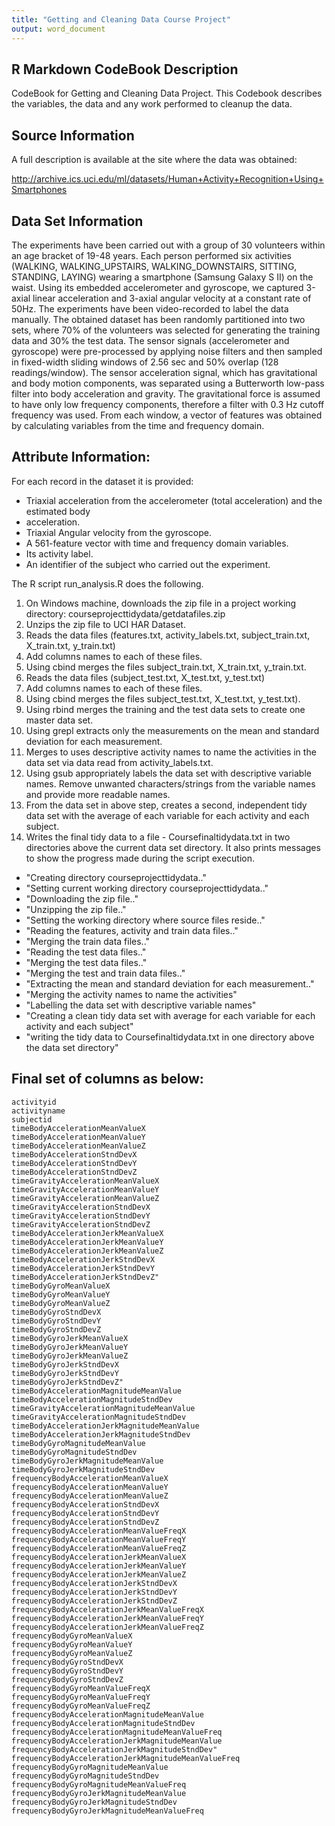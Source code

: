 ```yaml
---
title: "Getting and Cleaning Data Course Project"
output: word_document
---
```


## R Markdown CodeBook Description

CodeBook for Getting and Cleaning Data Project. This Codebook describes the variables, the data and any work performed to cleanup the data.

## Source Information
A full description is available at the site where the data was obtained:

http://archive.ics.uci.edu/ml/datasets/Human+Activity+Recognition+Using+Smartphones

## Data Set Information
The experiments have been carried out with a group of 30 volunteers within an age bracket of 19-48 years. Each person performed six activities (WALKING, WALKING_UPSTAIRS, WALKING_DOWNSTAIRS, SITTING, STANDING, LAYING) wearing a smartphone (Samsung Galaxy S II) on the waist. Using its embedded accelerometer and gyroscope, we captured 3-axial linear acceleration and 3-axial angular velocity at a constant rate of 50Hz. The experiments have been video-recorded to label the data manually. The obtained dataset has been randomly partitioned into two sets, where 70% of the volunteers was selected for generating the training data and 30% the test data.
The sensor signals (accelerometer and gyroscope) were pre-processed by applying noise filters and then sampled in fixed-width sliding windows of 2.56 sec and 50% overlap (128 readings/window). The sensor acceleration signal, which has gravitational and body motion components, was separated using a Butterworth low-pass filter into body acceleration and gravity. The gravitational force is assumed to have only low frequency components, therefore a filter with 0.3 Hz cutoff frequency was used. From each window, a vector of features was obtained by calculating variables from the time and frequency domain.

## Attribute Information:
For each record in the dataset it is provided:
* Triaxial acceleration from the accelerometer (total acceleration) and the estimated body
* acceleration.
* Triaxial Angular velocity from the gyroscope. 
* A 561-feature vector with time and frequency domain variables.
* Its activity label.
* An identifier of the subject who carried out the experiment. 

The R script run_analysis.R does the following. 
1.	On Windows machine, downloads the zip file in a project working directory:  courseprojecttidydata/getdatafiles.zip
2.	Unzips the zip file to UCI HAR Dataset. 
3.	Reads the data files (features.txt, activity_labels.txt, subject_train.txt, X_train.txt, y_train.txt) 
4.	Add columns names to each of these files.
5.	Using cbind merges the files subject_train.txt, X_train.txt, y_train.txt.
6.	Reads the data files (subject_test.txt, X_test.txt, y_test.txt) 
7.	Add columns names to each of these files.
8.	Using cbind merges the files subject_test.txt, X_test.txt, y_test.txt).
9.	Using rbind merges the training and the test data sets to create one master data set.
10.	Using grepl extracts only the measurements on the mean and standard deviation for each measurement.
11.	Merges to uses descriptive activity names to name the activities in the data set via data read from activity_labels.txt.
12.	Using gsub appropriately labels the data set with descriptive variable names. Remove unwanted characters/strings from the variable names and provide more readable names.
13.	From the data set in above step, creates a second, independent tidy data set with the average of each variable for each activity and each subject.
14.	Writes the final tidy data to a file - Coursefinaltidydata.txt in two directories above the current data set directory.
It also prints messages to show the progress made during the script execution.
* "Creating directory courseprojecttidydata.."
* "Setting current working directory courseprojecttidydata.."
* "Downloading the zip file.."
* "Unzipping the zip file.."
* "Setting the working directory where source files reside.."
* "Reading the features, activity and train data files.."
* "Merging the train data files.."
* "Reading the test data files.."
* "Merging the test data files.."
* "Merging the test and train data files.."
* "Extracting the mean and standard deviation for each measurement.."
* "Merging the activity names to name the activities"
* "Labelling the data set with descriptive variable names"
* "Creating a clean tidy data set with average for each variable for each activity and each subject"
* "writing the tidy data to Coursefinaltidydata.txt in one directory above the data set directory"

## Final set of columns as below:
	activityid  
	activityname 
	subjectid                                          
	timeBodyAccelerationMeanValueX
	timeBodyAccelerationMeanValueY                     
	timeBodyAccelerationMeanValueZ
	timeBodyAccelerationStndDevX 
	timeBodyAccelerationStndDevY
	timeBodyAccelerationStndDevZ                       
	timeGravityAccelerationMeanValueX
	timeGravityAccelerationMeanValueY 
	timeGravityAccelerationMeanValueZ	
	timeGravityAccelerationStndDevX
	timeGravityAccelerationStndDevY
	timeGravityAccelerationStndDevZ                  
	timeBodyAccelerationJerkMeanValueX
	timeBodyAccelerationJerkMeanValueY                 
	timeBodyAccelerationJerkMeanValueZ
	timeBodyAccelerationJerkStndDevX
	timeBodyAccelerationJerkStndDevY
	timeBodyAccelerationJerkStndDevZ"                   
	timeBodyGyroMeanValueX
	timeBodyGyroMeanValueY 
	timeBodyGyroMeanValueZ
	timeBodyGyroStndDevX
	timeBodyGyroStndDevY
	timeBodyGyroStndDevZ                            
	timeBodyGyroJerkMeanValueX
	timeBodyGyroJerkMeanValueY 
	timeBodyGyroJerkMeanValueZ
	timeBodyGyroJerkStndDevX                          
	timeBodyGyroJerkStndDevY
	timeBodyGyroJerkStndDevZ"                           
	timeBodyAccelerationMagnitudeMeanValue
	timeBodyAccelerationMagnitudeStndDev 
	timeGravityAccelerationMagnitudeMeanValue
	timeGravityAccelerationMagnitudeStndDev 
	timeBodyAccelerationJerkMagnitudeMeanValue
	timeBodyAccelerationJerkMagnitudeStndDev 
	timeBodyGyroMagnitudeMeanValue
	timeBodyGyroMagnitudeStndDev                    
	timeBodyGyroJerkMagnitudeMeanValue
	timeBodyGyroJerkMagnitudeStndDev 
	frequencyBodyAccelerationMeanValueX
	frequencyBodyAccelerationMeanValueY 
	frequencyBodyAccelerationMeanValueZ
	frequencyBodyAccelerationStndDevX                 
	frequencyBodyAccelerationStndDevY
	frequencyBodyAccelerationStndDevZ 
	frequencyBodyAccelerationMeanValueFreqX
	frequencyBodyAccelerationMeanValueFreqY 
	frequencyBodyAccelerationMeanValueFreqZ
	frequencyBodyAccelerationJerkMeanValueX 
	frequencyBodyAccelerationJerkMeanValueY
	frequencyBodyAccelerationJerkMeanValueZ 
	frequencyBodyAccelerationJerkStndDevX
	frequencyBodyAccelerationJerkStndDevY 
	frequencyBodyAccelerationJerkStndDevZ
	frequencyBodyAccelerationJerkMeanValueFreqX 
	frequencyBodyAccelerationJerkMeanValueFreqY
	frequencyBodyAccelerationJerkMeanValueFreqZ 
	frequencyBodyGyroMeanValueX
	frequencyBodyGyroMeanValueY 
	frequencyBodyGyroMeanValueZ
	frequencyBodyGyroStndDevX 
	frequencyBodyGyroStndDevY
	frequencyBodyGyroStndDevZ 
	frequencyBodyGyroMeanValueFreqX
	frequencyBodyGyroMeanValueFreqY 
	frequencyBodyGyroMeanValueFreqZ
	frequencyBodyAccelerationMagnitudeMeanValue 
	frequencyBodyAccelerationMagnitudeStndDev
	frequencyBodyAccelerationMagnitudeMeanValueFreq 
	frequencyBodyAccelerationJerkMagnitudeMeanValue
	frequencyBodyAccelerationJerkMagnitudeStndDev"      
	frequencyBodyAccelerationJerkMagnitudeMeanValueFreq
	frequencyBodyGyroMagnitudeMeanValue 
	frequencyBodyGyroMagnitudeStndDev
	frequencyBodyGyroMagnitudeMeanValueFreq 
	frequencyBodyGyroJerkMagnitudeMeanValue
	frequencyBodyGyroJerkMagnitudeStndDev 
	frequencyBodyGyroJerkMagnitudeMeanValueFreq
